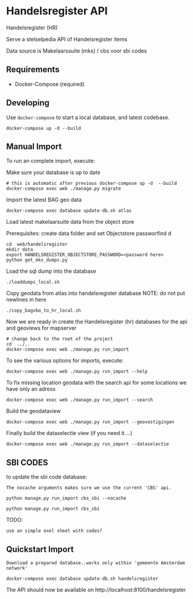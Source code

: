 Handelsregister API
=====================

Handelsregister (HR)

Serve a stelselpedia API of Handelsregister items

Data source is Makelaarssuite (mks) / cbs voor sbi codes


Requirements
------------

* Docker-Compose (required)


Developing
----------

Use `docker-compose` to start a local database, and latest codebase.

	docker-compose up -d --build

Manual Import
-------------

To run an complete import, execute:

Make sure your database is up to date

	# this is automatic after previous docker-compose up -d  --build
	docker-compose exec web ./manage.py migrate

Import the latest BAG geo data

    docker-compose exec database update-db.sh atlas

Load latest makelaarsuite data from the object store

Prerequisites: create data folder and set Objectstore passworfind d

	cd  web/handelsregister
	mkdir data
	export HANDELSREGISTER_OBJECTSTORE_PASSWORD=<password here>
    python get_mks_dumps.py

Load the sql dump into the database

    ./loaddumps_local.sh

Copy geodata from atlas into handelsregister database
NOTE: do not put newlines in here

    ./copy_bagvbo_to_hr_local.sh

Now we are ready in create the Handelsregister (hr) databases
for the api and geoviews for mapserver

	# change back to the root of the project
	cd  ../..
    docker-compose exec web ./manage.py run_import

To see the various options for imports, execute:

    docker-compose exec web ./manage.py run_import --help

To fix missing location geodata with the search api
for some locations we have only an adress

    docker-compose exec web ./manage.py run_import --search

Build the geodataview

    docker-compose exec web ./manage.py run_import --geovestigingen

Finally build the dataselectie view (if you need it....)

    docker-compose exec web ./manage.py run_import --dataselectie

SBI CODES
---------

to update the sbi code database:

	The nocache arguments makes sure we use the current 'CBS' api.

    python manage.py run_import cbs_sbi --nocache

    python manage.py run_import cbs_sbi

TODO:

	use an simple exel sheet with codes?


Quickstart Import
-----------------
    Download a prepared database..works only within 'gemeente Amsterdam network'

    docker-compose exec database update-db.sh handelsregister


The API should now be available on http://localhost:8100/handelsregister
